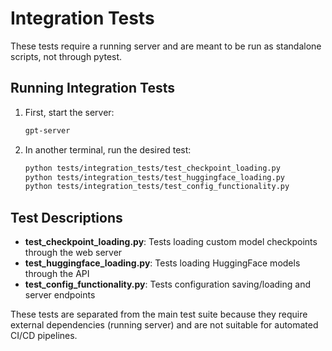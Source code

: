 # Integration Tests

These tests require a running server and are meant to be run as standalone scripts, not through pytest.

## Running Integration Tests

1. First, start the server:
   ```bash
   gpt-server
   ```

2. In another terminal, run the desired test:
   ```bash
   python tests/integration_tests/test_checkpoint_loading.py
   python tests/integration_tests/test_huggingface_loading.py
   python tests/integration_tests/test_config_functionality.py
   ```

## Test Descriptions

- **test_checkpoint_loading.py**: Tests loading custom model checkpoints through the web server
- **test_huggingface_loading.py**: Tests loading HuggingFace models through the API
- **test_config_functionality.py**: Tests configuration saving/loading and server endpoints

These tests are separated from the main test suite because they require external dependencies (running server) and are not suitable for automated CI/CD pipelines.